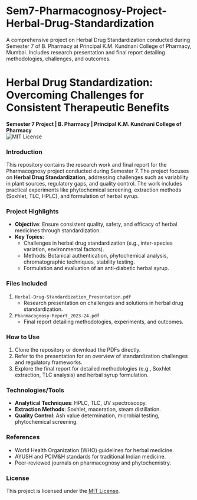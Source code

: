 # Sem7-Pharmacognosy-Project-Herbal-Drug-Standardization
A comprehensive project on Herbal Drug Standardization conducted during Semester 7 of B. Pharmacy at Principal K.M. Kundnani College of Pharmacy, Mumbai. Includes research presentation and final report detailing methodologies, challenges, and outcomes.
# Herbal Drug Standardization: Overcoming Challenges for Consistent Therapeutic Benefits  


**Semester 7 Project | B. Pharmacy | Principal K.M. Kundnani College of Pharmacy**  
![MIT License](https://img.shields.io/badge/License-MIT-green.svg)

### **Introduction**  
This repository contains the research work and final report for the Pharmacognosy project conducted during Semester 7. The project focuses on **Herbal Drug Standardization**, addressing challenges such as variability in plant sources, regulatory gaps, and quality control. The work includes practical experiments like phytochemical screening, extraction methods (Soxhlet, TLC, HPLC), and formulation of herbal syrup.

### **Project Highlights**  
- **Objective**: Ensure consistent quality, safety, and efficacy of herbal medicines through standardization.  
- **Key Topics**:  
  - Challenges in herbal drug standardization (e.g., inter-species variation, environmental factors).  
  - Methods: Botanical authentication, phytochemical analysis, chromatographic techniques, stability testing.  
  - Formulation and evaluation of an anti-diabetic herbal syrup.   

### **Files Included**  
1. `Herbal-Drug-Standardization_Presentation.pdf`  
   - Research presentation on challenges and solutions in herbal drug standardization.  
2. `Pharmacognosy-Report_2023-24.pdf`  
   - Final report detailing methodologies, experiments, and outcomes.  

### **How to Use**  
1. Clone the repository or download the PDFs directly.  
2. Refer to the presentation for an overview of standardization challenges and regulatory frameworks.  
3. Explore the final report for detailed methodologies (e.g., Soxhlet extraction, TLC analysis) and herbal syrup formulation.  

### **Technologies/Tools**  
- **Analytical Techniques**: HPLC, TLC, UV spectroscopy.  
- **Extraction Methods**: Soxhlet, maceration, steam distillation.  
- **Quality Control**: Ash value determination, microbial testing, phytochemical screening.  

### **References**  
- World Health Organization (WHO) guidelines for herbal medicine.  
- AYUSH and PCIM&H standards for traditional Indian medicine.  
- Peer-reviewed journals on pharmacognosy and phytochemistry.  

### **License**  
This project is licensed under the [MIT License](LICENSE.md).  
